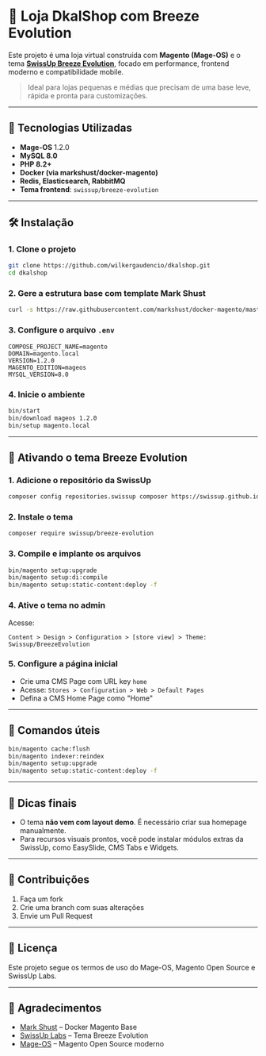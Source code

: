 # 🧱 Loja DkalShop com Breeze Evolution

Este projeto é uma loja virtual construída com **Magento (Mage-OS)** e o tema **[SwissUp Breeze Evolution](https://swissuplabs.com/magento2/extensions/breeze-evolution/)**, focado em performance, frontend moderno e compatibilidade mobile.

> Ideal para lojas pequenas e médias que precisam de uma base leve, rápida e pronta para customizações.

---

## 🚀 Tecnologias Utilizadas

* **Mage-OS** 1.2.0
* **MySQL 8.0**
* **PHP 8.2+**
* **Docker (via markshust/docker-magento)**
* **Redis, Elasticsearch, RabbitMQ**
* **Tema frontend**: `swissup/breeze-evolution`

---

## 🛠️ Instalação

### 1. Clone o projeto

```bash
git clone https://github.com/wilkergaudencio/dkalshop.git
cd dkalshop
```

### 2. Gere a estrutura base com template Mark Shust

```bash
curl -s https://raw.githubusercontent.com/markshust/docker-magento/master/lib/template | bash
```

### 3. Configure o arquivo `.env`

```env
COMPOSE_PROJECT_NAME=magento
DOMAIN=magento.local
VERSION=1.2.0
MAGENTO_EDITION=mageos
MYSQL_VERSION=8.0
```

### 4. Inicie o ambiente

```bash
bin/start
bin/download mageos 1.2.0
bin/setup magento.local
```

---

## 🎨 Ativando o tema Breeze Evolution

### 1. Adicione o repositório da SwissUp

```bash
composer config repositories.swissup composer https://swissup.github.io/packages/
```

### 2. Instale o tema

```bash
composer require swissup/breeze-evolution
```

### 3. Compile e implante os arquivos

```bash
bin/magento setup:upgrade
bin/magento setup:di:compile
bin/magento setup:static-content:deploy -f
```

### 4. Ative o tema no admin

Acesse:

```
Content > Design > Configuration > [store view] > Theme: Swissup/BreezeEvolution
```

### 5. Configure a página inicial

* Crie uma CMS Page com URL key `home`
* Acesse: `Stores > Configuration > Web > Default Pages`
* Defina a CMS Home Page como "Home"

---

## 🧩 Comandos úteis

```bash
bin/magento cache:flush
bin/magento indexer:reindex
bin/magento setup:upgrade
bin/magento setup:static-content:deploy -f
```

---

## 🧬 Dicas finais

* O tema **não vem com layout demo**. É necessário criar sua homepage manualmente.
* Para recursos visuais prontos, você pode instalar módulos extras da SwissUp, como EasySlide, CMS Tabs e Widgets.

---

## 🤝 Contribuições

1. Faça um fork
2. Crie uma branch com suas alterações
3. Envie um Pull Request

---

## 📄 Licença

Este projeto segue os termos de uso do Mage-OS, Magento Open Source e SwissUp Labs.

---

## 🙏 Agradecimentos

* [Mark Shust](https://github.com/markshust/docker-magento) – Docker Magento Base
* [SwissUp Labs](https://swissuplabs.com) – Tema Breeze Evolution
* [Mage-OS](https://mage-os.org) – Magento Open Source moderno


